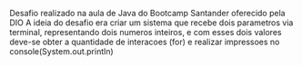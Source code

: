 Desafio realizado na aula de Java do Bootcamp Santander oferecido pela DIO
A ideia do desafio era criar um sistema que recebe dois parametros via terminal, representando dois numeros inteiros, e com esses dois valores 
deve-se obter a quantidade de interacoes (for) e realizar impressoes no console(System.out.println)
